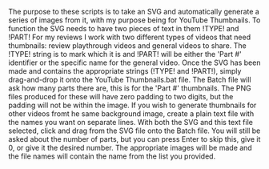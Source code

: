 The purpose to these scripts is to take an SVG and automatically generate a series of images from it, with my purpose being for YouTube Thumbnails.
To function the SVG needs to have two pieces of text in them !TYPE! and !PART!
	For my reviews I work with two different types of videos that need thumbnails: review playthrough videos and general videos to share. The !TYPE! string is to mark which it is and !PART! will be either the 'Part #' identifier or the specific name for the general video.
Once the SVG has been made and contains the appropriate strings (!TYPE! and !PART!), simply drag-and-drop it onto the YouTube Thumbnails.bat file. The Batch file will ask how many parts there are, this is for the 'Part #' thumbnails. The PNG files produced for these will have zero padding to two digits, but the padding will not be within the image.
If you wish to generate thumbnails for other videos fromt he same background image, create a plain text file with the names you want on separate lines. With both the SVG and this text file selected, click and drag from the SVG file onto the Batch file. You will still be asked about the number of parts, but you can press Enter to skip this, give it 0, or give it the desired number. The appropriate images will be made and the file names will contain the name from the list you provided.
